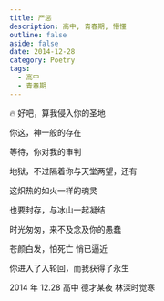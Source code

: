 ```yaml
---
title: 严惩
description: 高中, 青春期, 懵懂
outline: false
aside: false
date: 2014-12-28
category: Poetry
tags:
  - 高中
  - 青春期
---
```


<!--@include: ../../../.vitepress/template/PostCommon.md-->

🔥 好吧，算我侵入你的圣地

你这，神一般的存在

等待，你对我的审判

地狱，不过隔着你与天堂两望，还有

这炽热的如火一样的魂灵

也要封存，与冰山一起凝结

时光匆匆，来不及念及你的愚蠢

苍颜白发，怕死亡 悄已逼近

你进入了入轮回，而我获得了永生


2014 年 12.28 高中 德才某夜 林深时觉寒